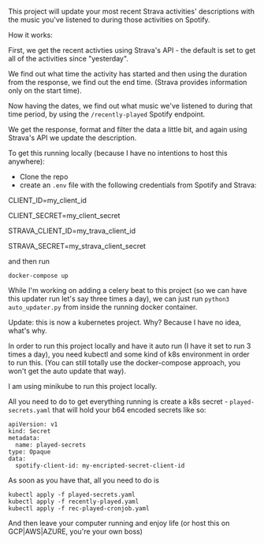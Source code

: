 This project will update your most recent Strava activities' descriptions with the music you've listened to during those activities on Spotify.

How it works:

First, we get the recent activties using Strava's API - the default is set to get all of the activities since "yesterday".

We find out what time the activity has started and then using the duration from the response, we find out the end time. (Strava provides information only on the start time).

Now having the dates, we find out what music we've listened to during that time period, by using the `/recently-played` Spotify endpoint.

We get the response, format and filter the data a little bit, and again using Strava's API we update the description.


To get this running locally (because I have no intentions to host this anywhere):

- Clone the repo
- create an `.env` file with the following credentials from Spotify and Strava:

CLIENT_ID=my_client_id

CLIENT_SECRET=my_client_secret

STRAVA_CLIENT_ID=my_trava_client_id

STRAVA_SECRET=my_strava_client_secret


and then run 

`docker-compose up`

While I'm working on adding a celery beat to this project (so we can have this updater run let's say three times a day), we can just run `python3 auto_updater.py` from inside the running docker container.

Update: this is now a kubernetes project. Why? Because I have no idea, what's why.

In order to run this project locally and have it auto run (I have it set to run 3 times a day), you need kubectl and some kind of k8s environment in order to run this. (You can still totally use the docker-compose approach, you won't get the auto update that way). 

I am using minikube to run this project locally. 

All you need to do to get everything running is create a k8s secret - `played-secrets.yaml` that will hold your b64 encoded secrets like so:

```
apiVersion: v1
kind: Secret
metadata:
  name: played-secrets
type: Opaque
data:
  spotify-client-id: my-encripted-secret-client-id
```

As soon as you have that, all you need to do is 

```
kubectl apply -f played-secrets.yaml
kubectl apply -f recently-played.yaml
kubectl apply -f rec-played-cronjob.yaml
```

And then leave your computer running and enjoy life (or host this on GCP|AWS|AZURE, you're your own boss)


